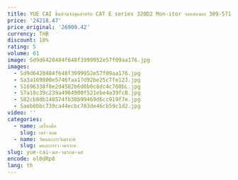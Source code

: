 ```yaml
---
title: YUE CAI ชิ้นส่วนรถขุดสําหรับ CAT E series 320D2 Mon-itor จอแสดงผล 309-5711 3095711
price: '24218.47'
price_original: '26909.42'
currency: THB
discount: 10%
rating: 5
volume: 61
image: Sd9d6420484f648f3999952e57f09aa176.jpg
images:
  - Sd9d6420484f648f3999952e57f09aa176.jpg
  - Sa3a169800e5746faa17d92be25c7fe12J.jpg
  - S1696338f8e2d4582b6d0b6c8dc4c760bL.jpg
  - S7a18c39c239a4964900f521ebe4a39fcB.jpg
  - S82cb8db148574fb38b99469d6cc919f7e.jpg
  - Saeb0bbc739ca44ecbc783de46cb59c1d2.jpg
video: ''
categories:
  - name: เครื่องมือ
    slug: เคร-องม
  - name: วัดและการวิเคราะห์
    slug: ดและการว-เคราะห
slug: yue-cai-นส-วนรถข-ดส
encode: ol0dRp8
lang: th
---
```

  